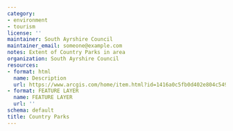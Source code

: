 ```yaml
---
category:
- environment
- tourism
license: ''
maintainer: South Ayrshire Council
maintainer_email: someone@example.com
notes: Extent of Country Parks in area
organization: South Ayrshire Council
resources:
- format: html
  name: Description
  url: https://www.arcgis.com/home/item.html?id=1416a0c5fb0d402e804c54935befd32e
- format: FEATURE LAYER
  name: FEATURE LAYER
  url: ''
schema: default
title: Country Parks
---
```

